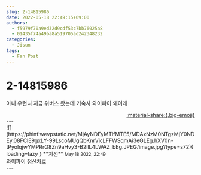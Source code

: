 ```yaml
---
slug: 2-14815986
date: 2022-05-18 22:49:15+09:00
authors:
  - f5979f70a9ed32d9cdf53c7bb76025a8
  - 01435f74a49ba8a519705ad242348232
categories:
  - Jisun
tags:
  - Fan Post
---
```


# 2-14815986

<div class="post-container" markdown="1">
<div class="content-container md-sidebar__scrollwrap" markdown="1">

아니 우런니 지금 위버스 왔는데 기숙사 와이파이 왜이래

</div>
</div>

<div style="text-align: right;" markdown="1">
<a href="https://weverse.io/fromis9/fanpost/2-14815986" style="text-align: right;">:material-share:{.big-emoji}</a>
</div>
---

<div class="comments-container md-sidebar__scrollwrap" markdown="1">
<div class="comment" markdown="1">
<div class='id-container' markdown="1">
![](https://phinf.wevpstatic.net/MjAyNDEyMTlfMTE5/MDAxNzM0NTgzMjY0NDEy.08FClE9gxLY-99LscoMUgQbKnrVicLFFWSqmAi3eGLEg.hXV0n-tPyoIqjwYMPRrQ8Zn9aHvy3-B2llL4LWAZ_bEg.JPEG/image.jpg?type=s72){ loading=lazy }
**<span class="artist">지선</span>** <small>May 18 2022, 22:49</small><br>
</div>
<div class='comment-body' markdown="1">
와이파이 정신차료
</div>
</div>
</div>
---
